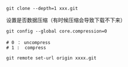 
```
git clone --depth=1 xxx.git
```


设置是否数据压缩（有时候压缩会导致下载不下来）
```
git config --global core.compression=0

# 0 ： uncompress
# 1 :  compress
```


```
git remote set-url origin xxxx.git
```
